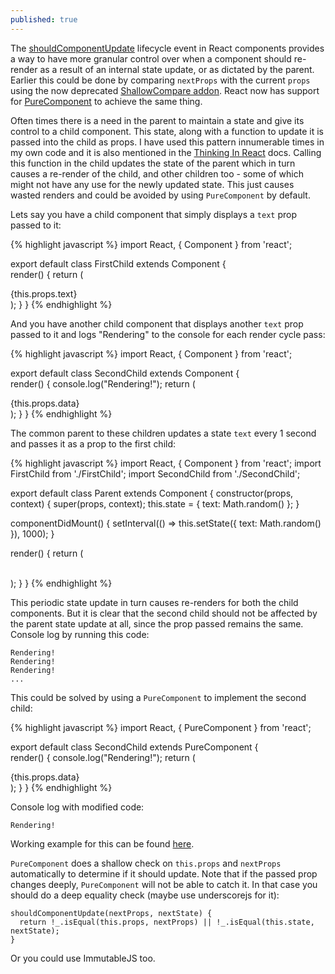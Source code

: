 ```yaml
---
published: true
---
```

The [shouldComponentUpdate](https://facebook.github.io/react/docs/react-component.html#shouldcomponentupdate) lifecycle event in React components provides a way to have more granular control over when a component should re-render as a result of an internal state update, or as dictated by the parent. Earlier this could be done by comparing `nextProps` with the current `props` using the now deprecated [ShallowCompare addon](https://facebook.github.io/react/docs/shallow-compare.html). React now has support for [PureComponent](https://facebook.github.io/react/docs/react-api.html#react.purecomponent) to achieve the same thing.

Often times there is a need in the parent to maintain a state and give its control to a child component. This state, along with a function to update it is passed into the child as props. I have used this pattern innumerable times in my own code and it is also mentioned in the [Thinking In React](https://facebook.github.io/react/docs/thinking-in-react.html#step-5-add-inverse-data-flow) docs. Calling this function in the child updates the state of the parent which in turn causes a re-render of the child, and other children too - some of which might not have any use for the newly updated state. This just causes wasted renders and could be avoided by using `PureComponent` by default.

Lets say you have a child component that simply displays a `text` prop passed to it:

{% highlight javascript %}
import React, { Component } from 'react';

export default class FirstChild extends Component {  
  render() {
    return (
      <div>
        {this.props.text}
      </div>
    );
  }
}
{% endhighlight %}

And you have another child component that displays another `text` prop passed to it and logs "Rendering" to the console for each render cycle pass:

{% highlight javascript %}
import React, { Component } from 'react';

export default class SecondChild extends Component {  
  render() {
    console.log("Rendering!");
    return (
      <div>
        {this.props.data}
      </div>
    );
  }
}
{% endhighlight %}

The common parent to these children updates a state `text` every 1 second and passes it as a prop to the first child:

{% highlight javascript %}
import React, { Component } from 'react';
import FirstChild from './FirstChild';
import SecondChild from './SecondChild';

export default class Parent extends Component {
  constructor(props, context) {
    super(props, context);
    this.state = {
      text: Math.random()
    };
  }
  
  componentDidMount() {
    setInterval(() => this.setState({ text: Math.random() }), 1000);
  }
  
  render() {
    return (
      <div>
        <FirstChild
          text={this.state.text}
        />  
        <SecondChild
          text="some random data"
        />
      </div>
    );
  }
}
{% endhighlight %}

This periodic state update in turn causes re-renders for both the child components. But it is clear that the second child should not be affected by the parent state update at all, since the prop passed remains the same. Console log by running this code:

```
Rendering!
Rendering!
Rendering!
...
```

This could be solved by using a `PureComponent` to implement the second child:

{% highlight javascript %}
import React, { PureComponent } from 'react';

export default class SecondChild extends PureComponent {  
  render() {
    console.log("Rendering!");
    return (
      <div>
        {this.props.data}
      </div>
    );
  }
}
{% endhighlight %}

Console log with modified code:

```
Rendering!
```

Working example for this can be found [here](https://www.webpackbin.com/bins/-KgDvo4EG5QTmFinbUlL).

`PureComponent` does a shallow check on `this.props` and `nextProps` automatically to determine if it should update. Note that if the passed prop changes deeply, `PureComponent` will not be able to catch it. In that case you should do a deep equality check (maybe use underscorejs for it):

```
shouldComponentUpdate(nextProps, nextState) {
  return !_.isEqual(this.props, nextProps) || !_.isEqual(this.state, nextState);
}
```

Or you could use ImmutableJS too.
